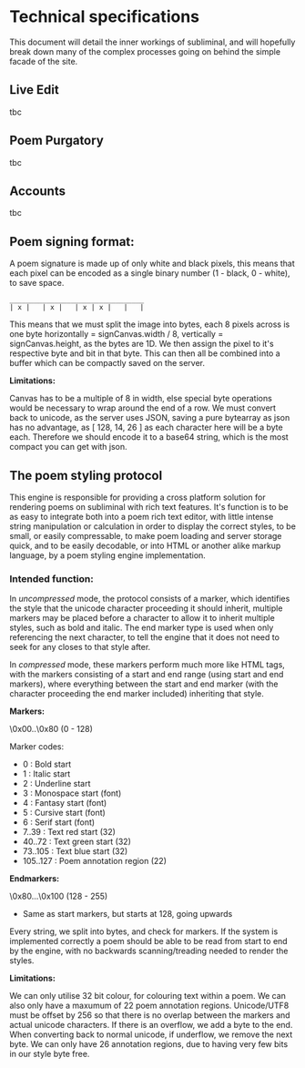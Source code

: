 # Technical specifications
This document will detail the inner workings of subliminal, and will hopefully break down many of the complex processes going on behind the simple facade of the site.

## Live Edit
tbc

## Poem Purgatory
tbc

## Accounts
tbc

## Poem signing format:
A poem signature is made up of only white and black pixels, this means that each pixel can be encoded as a single binary number (1 - black, 0 - white), to save space.

```
_________________________________
| x |   | x |   | x | x |   |   |
```

This means that we must split the image into bytes, each 8 pixels across is one byte horizontally = signCanvas.width / 8, vertically = signCanvas.height, as the bytes are 1D. We then assign the pixel to it's respective byte and bit in that byte. This can then all be combined into a buffer which can be compactly saved on the server.

**Limitations:**

Canvas has to be a multiple of 8 in width, else special byte operations would be necessary to wrap around the end of a row. We must convert back to unicode, as the server uses JSON, saving a pure bytearray as json has no advantage, as [ 128, 14, 26 ] as each character here will be a byte each. Therefore we should encode it to a base64 string, which is the most compact you can get with json.

## The poem styling protocol
This engine is responsible for providing a cross platform solution for rendering poems on subliminal with rich text features. It's function is to be as easy to integrate both into a poem rich text editor, with little intense string manipulation or calculation in order to display the correct styles, to be small, or easily compressable, to make poem loading and server storage quick, and to be easily decodable, or into HTML or another alike markup language, by a poem styling engine implementation.

### Intended function:
In *uncompressed* mode, the protocol consists of a marker, which identifies the style that the unicode character proceeding it should inherit, multiple markers may be placed before a character to allow it to inherit multiple styles, such as bold and italic. The end marker type is used when only referencing the next character, to tell the engine that it does not need to seek for any closes to that style after.

In *compressed* mode, these markers perform much more like HTML tags, with the markers consisting of a start and end range (using start and end markers), where everything between the start and end marker (with the character proceeding the end marker included) inheriting that style.


**Markers:**

\0x00..\0x80
(0 - 128)

Marker codes:
 - 0 : Bold start
 - 1 : Italic start
 - 2 : Underline start
 - 3 : Monospace start (font)
 - 4 : Fantasy start (font)
 - 5 : Cursive start (font)
 - 6 : Serif start (font)
 - 7..39 : Text red start (32)
 - 40..72 : Text green start (32)
 - 73..105 : Text blue start (32)
 - 105..127 : Poem annotation region (22)
 
**Endmarkers:**

\0x80...\0x100
(128 - 255)

 - Same as start markers, but starts at 128, going upwards


Every string, we split into bytes, and check for markers. If the system is implemented correctly a poem should be able to be read from start to end by the engine, with no backwards scanning/treading needed to render the styles.

**Limitations:**

We can only utilise 32 bit colour, for colouring text within a poem. We can also only have a maxumum of 22 poem annotation regions. Unicode/UTF8 must be offset by 256 so that there is no overlap between the markers and actual unicode characters. If there is an overflow, we add a byte to the end. When converting back to normal unicode, if underflow, we remove the next byte.  We can only have 26 annotation regions, due to having very few bits in our style byte free.

